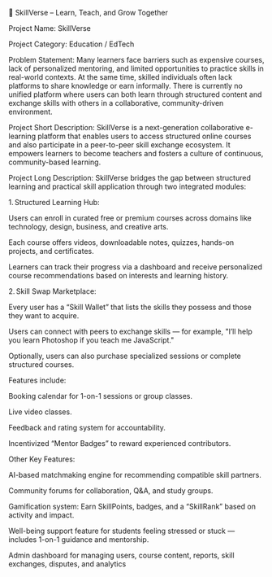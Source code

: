 📌 SkillVerse – Learn, Teach, and Grow Together

Project Name:
SkillVerse

Project Category:
Education / EdTech

Problem Statement:
Many learners face barriers such as expensive courses, lack of personalized mentoring, and limited opportunities to practice skills in real-world contexts. At the same time, skilled individuals often lack platforms to share knowledge or earn informally. There is currently no unified platform where users can both learn through structured content and exchange skills with others in a collaborative, community-driven environment.

Project Short Description:
SkillVerse is a next-generation collaborative e-learning platform that enables users to access structured online courses and also participate in a peer-to-peer skill exchange ecosystem. It empowers learners to become teachers and fosters a culture of continuous, community-based learning.

Project Long Description:
SkillVerse bridges the gap between structured learning and practical skill application through two integrated modules:

1. Structured Learning Hub:

Users can enroll in curated free or premium courses across domains like technology, design, business, and creative arts.

Each course offers videos, downloadable notes, quizzes, hands-on projects, and certificates.

Learners can track their progress via a dashboard and receive personalized course recommendations based on interests and learning history.


2. Skill Swap Marketplace:

Every user has a “Skill Wallet” that lists the skills they possess and those they want to acquire.

Users can connect with peers to exchange skills — for example, "I’ll help you learn Photoshop if you teach me JavaScript."

Optionally, users can also purchase specialized sessions or complete structured courses.

Features include:

Booking calendar for 1-on-1 sessions or group classes.

Live video classes.

Feedback and rating system for accountability.

Incentivized “Mentor Badges” to reward experienced contributors.



Other Key Features:

AI-based matchmaking engine for recommending compatible skill partners.

Community forums for collaboration, Q&A, and study groups.

Gamification system: Earn SkillPoints, badges, and a “SkillRank” based on activity and impact.

Well-being support feature for students feeling stressed or stuck — includes 1-on-1 guidance and mentorship.

Admin dashboard for managing users, course content, reports, skill exchanges, disputes, and analytics
